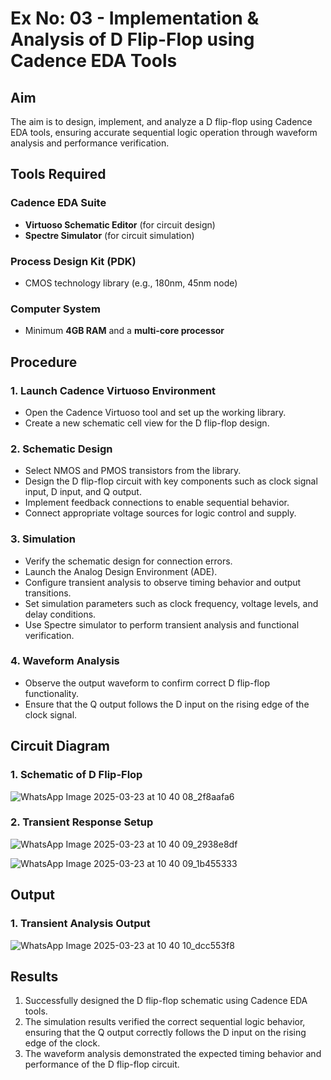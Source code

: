 # Ex No: 03 - Implementation & Analysis of D Flip-Flop using Cadence EDA Tools

## Aim
The aim is to design, implement, and analyze a D flip-flop using Cadence EDA tools, ensuring accurate sequential logic operation through waveform analysis and performance verification.

## Tools Required

### Cadence EDA Suite
- **Virtuoso Schematic Editor** (for circuit design)
- **Spectre Simulator** (for circuit simulation)

### Process Design Kit (PDK)
- CMOS technology library (e.g., 180nm, 45nm node)

### Computer System
- Minimum **4GB RAM** and a **multi-core processor**

## Procedure

### 1. Launch Cadence Virtuoso Environment
- Open the Cadence Virtuoso tool and set up the working library.
- Create a new schematic cell view for the D flip-flop design.

### 2. Schematic Design
- Select NMOS and PMOS transistors from the library.
- Design the D flip-flop circuit with key components such as clock signal input, D input, and Q output.
- Implement feedback connections to enable sequential behavior.
- Connect appropriate voltage sources for logic control and supply.

### 3. Simulation
- Verify the schematic design for connection errors.
- Launch the Analog Design Environment (ADE).
- Configure transient analysis to observe timing behavior and output transitions.
- Set simulation parameters such as clock frequency, voltage levels, and delay conditions.
- Use Spectre simulator to perform transient analysis and functional verification.

### 4. Waveform Analysis
- Observe the output waveform to confirm correct D flip-flop functionality.
- Ensure that the Q output follows the D input on the rising edge of the clock signal.

## Circuit Diagram

### 1. Schematic of D Flip-Flop
![WhatsApp Image 2025-03-23 at 10 40 08_2f8aafa6](https://github.com/user-attachments/assets/01ad272e-7f7a-41fa-9742-c1fc45ebec0a)


### 2. Transient Response Setup
![WhatsApp Image 2025-03-23 at 10 40 09_2938e8df](https://github.com/user-attachments/assets/35868b84-5ae5-4e2e-9a01-8fee7f104b55)


![WhatsApp Image 2025-03-23 at 10 40 09_1b455333](https://github.com/user-attachments/assets/2941878f-7239-4147-a45d-c3b1156e44fb)


## Output

### 1. Transient Analysis Output
![WhatsApp Image 2025-03-23 at 10 40 10_dcc553f8](https://github.com/user-attachments/assets/cd4cde08-03d3-4cad-9af1-fdb4df914313)



## Results
1. Successfully designed the D flip-flop schematic using Cadence EDA tools.
2. The simulation results verified the correct sequential logic behavior, ensuring that the Q output correctly follows the D input on the rising edge of the clock.
3. The waveform analysis demonstrated the expected timing behavior and performance of the D flip-flop circuit.
